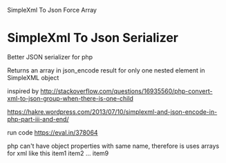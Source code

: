 SimpleXml To Json Force Array

# SimpleXml To Json Serializer
Better JSON serializer for php

Returns an array in json_encode result for only one nested element in SimpleXML object

inspired by http://stackoverflow.com/questions/16935560/php-convert-xml-to-json-group-when-there-is-one-child

https://hakre.wordpress.com/2013/07/10/simplexml-and-json-encode-in-php-part-iii-and-end/

run code
https://eval.in/378064

php can't have object properties with same name, therefore is uses arrays for xml like this
<list>
  <node>item1</node>
  <node>item2</node>
  ...
  <node>item9</node>
</list>  
